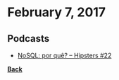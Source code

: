 # February 7, 2017

## Podcasts

- [NoSQL: por quê? – Hipsters #22](http://hipsters.tech/nosql-por-que-hipsters-22/)


[__Back__](../README.md#feb)
